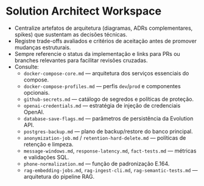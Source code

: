 # Solution Architect Workspace

- Centralize artefatos de arquitetura (diagramas, ADRs complementares, spikes) que sustentam as decisões técnicas.
- Registre trade-offs avaliados e critérios de aceitação antes de promover mudanças estruturais.
- Sempre referencie o status da implementação e links para PRs ou branches relevantes para facilitar revisões cruzadas.
- Consulte:
  - `docker-compose-core.md` — arquitetura dos serviços essenciais do compose.
  - `docker-compose-profiles.md` — perfis `dev`/`prod` e componentes opcionais.
  - `github-secrets.md` — catálogo de segredos e políticas de proteção.
  - `openai-credentials.md` — estratégia de injeção de credenciais OpenAI.
  - `database-save-flags.md` — parâmetros de persistência da Evolution API.
  - `postgres-backup.md` — plano de backup/restore do banco principal.
  - `anonymization-job.md` / `retention-hard-delete.md` — políticas de retenção e limpeza.
  - `message-windows.md`, `response-latency.md`, `fact-tests.md` — métricas e validações SQL.
  - `phone-normalization.md` — função de padronização E.164.
  - `rag-embedding-jobs.md`, `rag-ingest-cli.md`, `rag-semantic-tests.md` — arquitetura do pipeline RAG.
